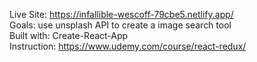 Live Site: https://infallible-wescoff-79cbe5.netlify.app/<br />
Goals: use unsplash API to create a image search tool<br />
Built with: Create-React-App<br />
Instruction: https://www.udemy.com/course/react-redux/
